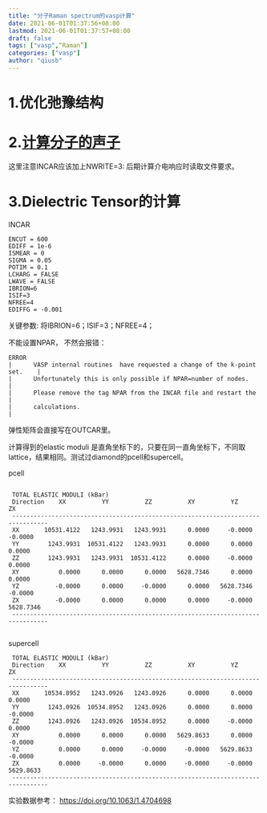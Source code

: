 ```yaml
---
title: "分子Raman spectrum的vasp计算"
date: 2021-06-01T01:37:56+08:00
lastmod: 2021-06-01T01:37:57+08:00
draft: false
tags: ["vasp",“Raman”]
categories: ["vasp"]
author: "qiusb"
---
```


# 1.优化弛豫结构


# 2.[计算分子的声子](https://shaobinqiu.github.io/post/vasp-clusters-vibrationsp/)

这里注意INCAR应该加上NWRITE=3: 后期计算介电响应时读取文件要求。



# 3.Dielectric Tensor的计算

INCAR
```
ENCUT = 600
EDIFF = 1e-6
ISMEAR = 0
SIGMA = 0.05
POTIM = 0.1
LCHARG = FALSE
LWAVE = FALSE
IBRION=6
ISIF=3
NFREE=4
EDIFFG = -0.001
```
关键参数:  将IBRION=6；ISIF=3；NFREE=4；

不能设置NPAR， 不然会报错：
```
ERROR
|      VASP internal routines  have requested a change of the k-point set.    |
|      Unfortunately this is only possible if NPAR=number of nodes.           |
|      Please remove the tag NPAR from the INCAR file and restart the         |
|      calculations.                                                          |
```


弹性矩阵会直接写在OUTCAR里。


计算得到的elastic moduli 是直角坐标下的，只要在同一直角坐标下，不同取lattice，结果相同。测试过diamond的pcell和supercell。


pcell
```

 TOTAL ELASTIC MODULI (kBar)
 Direction    XX          YY          ZZ          XY          YZ          ZX
 --------------------------------------------------------------------------------
 XX       10531.4122   1243.9931   1243.9931      0.0000     -0.0000     -0.0000
 YY        1243.9931  10531.4122   1243.9931      0.0000      0.0000      0.0000
 ZZ        1243.9931   1243.9931  10531.4122      0.0000     -0.0000      0.0000
 XY           0.0000      0.0000      0.0000   5628.7346      0.0000      0.0000
 YZ          -0.0000      0.0000     -0.0000      0.0000   5628.7346     -0.0000
 ZX          -0.0000      0.0000      0.0000      0.0000     -0.0000   5628.7346
 --------------------------------------------------------------------------------


```


supercell
```
 TOTAL ELASTIC MODULI (kBar)
 Direction    XX          YY          ZZ          XY          YZ          ZX
 --------------------------------------------------------------------------------
 XX       10534.8952   1243.0926   1243.0926      0.0000      0.0000      0.0000
 YY        1243.0926  10534.8952   1243.0926      0.0000      0.0000     -0.0000
 ZZ        1243.0926   1243.0926  10534.8952      0.0000     -0.0000      0.0000
 XY           0.0000      0.0000      0.0000   5629.8633      0.0000     -0.0000
 YZ           0.0000      0.0000     -0.0000     -0.0000   5629.8633     -0.0000
 ZX           0.0000     -0.0000      0.0000     -0.0000     -0.0000   5629.8633
 --------------------------------------------------------------------------------
```
实验数据参考： https://doi.org/10.1063/1.4704698
